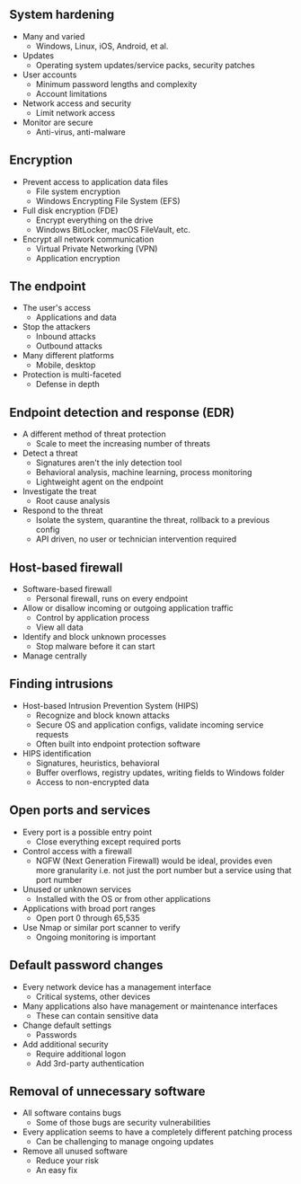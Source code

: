 ## System hardening
- Many and varied
	- Windows, Linux, iOS, Android, et al.
- Updates
	- Operating system updates/service packs, security patches
- User accounts
	- Minimum password lengths and complexity
	- Account limitations
- Network access and security
	- Limit network access
- Monitor are secure
	- Anti-virus, anti-malware
## Encryption
- Prevent access to application data files
	- File system encryption
	- Windows Encrypting File System (EFS)
- Full disk encryption (FDE)
	- Encrypt everything on the drive
	- Windows BitLocker, macOS FileVault, etc.
- Encrypt all network communication
	- Virtual Private Networking (VPN)
	- Application encryption
## The endpoint
- The user's access
	- Applications and data
- Stop the attackers
	- Inbound attacks
	- Outbound attacks
- Many different platforms
	- Mobile, desktop
- Protection is multi-faceted
	- Defense in depth
## Endpoint detection and response (EDR)
- A different method of threat protection
	- Scale to meet the increasing number of threats
- Detect a threat
	- Signatures aren't the inly detection tool
	- Behavioral analysis, machine learning, process monitoring
	- Lightweight agent on the endpoint
- Investigate the treat
	- Root cause analysis
- Respond to the threat
	- Isolate the system, quarantine the threat, rollback to a previous config
	- API driven, no user or technician intervention required
## Host-based firewall
- Software-based firewall
	- Personal firewall, runs on every endpoint
- Allow or disallow incoming or outgoing application traffic
	- Control by application process
	- View all data
- Identify and block unknown processes
	- Stop malware before it can start
- Manage centrally
## Finding intrusions
- Host-based Intrusion Prevention System (HIPS)
	- Recognize and block known attacks
	- Secure OS and application configs, validate incoming service requests
	- Often built into endpoint protection software
- HIPS identification
	- Signatures, heuristics, behavioral
	- Buffer overflows, registry updates, writing fields to Windows folder
	- Access to non-encrypted data
## Open ports and services
- Every port is a possible entry point
	- Close everything except required ports
- Control access with a firewall
	- NGFW (Next Generation Firewall) would be ideal, provides even more granularity i.e. not just the port number but a service using that port number
- Unused or unknown services
	- Installed with the OS or from other applications
- Applications with broad port ranges
	- Open port 0 through 65,535
- Use Nmap or similar port scanner to verify
	- Ongoing monitoring is important
## Default password changes
- Every network device has a management interface
	- Critical systems, other devices
- Many applications also have management or maintenance interfaces
	- These can contain sensitive data
- Change default settings
	- Passwords
- Add additional security
	- Require additional logon
	- Add 3rd-party authentication
## Removal of unnecessary software
- All software contains bugs
	- Some of those bugs are security vulnerabilities
- Every application seems to have a completely different patching process
	- Can be challenging to manage ongoing updates
- Remove all unused software
	- Reduce your risk
	- An easy fix
